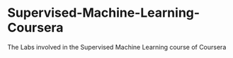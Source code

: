 # Supervised-Machine-Learning-Coursera
The Labs involved in the Supervised Machine Learning course of Coursera
